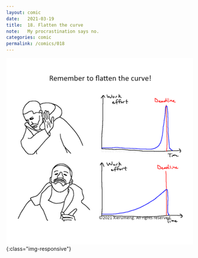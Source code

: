 ```yaml
---
layout: comic
date:   2021-03-19
title:  18. Flatten the curve
note:   My procrastination says no.
categories: comic
permalink: /comics/018
---
```

![PAGE 018](/comics/018-57yBYqRAc1XWIijg-MJKcwYrb25PKLNd0.png){:class="img-responsive"}
